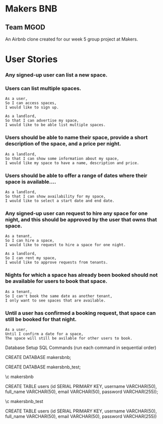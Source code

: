 # Makers BNB
## Team MGOD

An Airbnb clone created for our week 5 group project at Makers.


# User Stories

### Any signed-up user can list a new space.
### Users can list multiple spaces.

```
As a user,  
So I can access spaces,  
I would like to sign up.
```

```
As a landlord,  
So that I can advertise my space,  
I would like to be able list multiple spaces.
```

### Users should be able to name their space, provide a short description of the space, and a price per night.

```
As a landlord,
So that I can show some information about my space,
I would like my space to have a name, description and price.
```

### Users should be able to offer a range of dates where their space is available....

```
As a landlord,
So that I can show availability for my space,
I would like to select a start date and end date.
```

### Any signed-up user can request to hire any space for one night, and this should be approved by the user that owns that space.

```
As a tenant,
So I can hire a space,
I would like to request to hire a space for one night.
```

```
As a landlord,
So I can rent my space,
I would like to approve requests from tenants.
```


### Nights for which a space has already been booked should not be available for users to book that space.

```
As a tenant,
So I can't book the same date as another tenant,
I only want to see spaces that are available.
```


### Until a user has confirmed a booking request, that space can still be booked for that night.

```
As a user, 
Until I confirm a date for a space,
The space will still be avilable for other users to book.
```

Database Setup SQL Commands (run each command in sequential order)

CREATE DATABASE makersbnb;

CREATE DATABASE makersbnb_test;


\c makersbnb

CREATE TABLE users (id SERIAL PRIMARY KEY, username VARCHAR(50), full_name VARCHAR(50), email VARCHAR(50), password VARCHAR(255));

\c makersbnb_test

CREATE TABLE users (id SERIAL PRIMARY KEY, username VARCHAR(50), full_name VARCHAR(50), email VARCHAR(50), password VARCHAR(255))

























